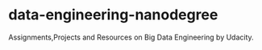 # data-engineering-nanodegree
Assignments,Projects and Resources on Big Data Engineering by Udacity.
